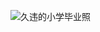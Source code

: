 ![久违的小学毕业照](https://raw.githubusercontent.com/Jy365/jy365.github.io/master/_posts/pic/EB573E83-1E09-4F91-BF0F-C5B42038687F.jpeg)
